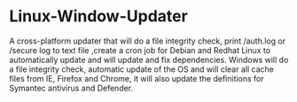 # Linux-Window-Updater
A cross-platform updater that will do a file integrity check, print /auth.log or /secure log to text file ,create a cron job for Debian and Redhat Linux to automatically update and will update and fix dependencies. Windows will do a file integrity check, automatic update of the OS and will clear all cache files from IE, Firefox and Chrome, it will also update the definitions for Symantec antivirus and Defender.
